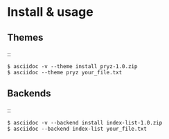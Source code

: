 Install & usage
===============

Themes
------

::

    $ asciidoc -v --theme install pryz-1.0.zip
    $ asciidoc --theme pryz your_file.txt


Backends
--------

::

    $ asciidoc -v --backend install index-list-1.0.zip
    $ asciidoc --backend index-list your_file.txt
